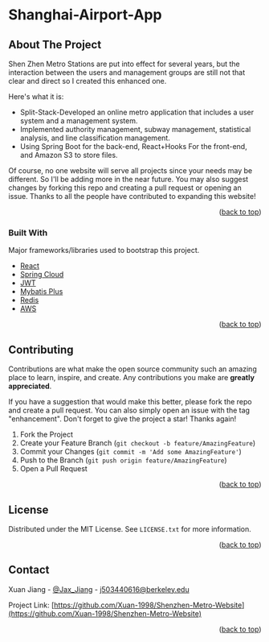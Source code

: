 # Shanghai-Airport-App

<div id="top"></div>
<!--
*** Thanks for checking out the Shanghai Airport Application. If you have a suggestion
*** that would make this better, please fork the repo and create a pull request
*** or simply open an issue with the tag "enhancement".
*** Don't forget to give the project a star!
*** Thanks again! Now go create something AMAZING! :D
-->



<!-- PROJECT SHIELDS -->
<!--
*** I'm using markdown "reference style" links for readability.
*** Reference links are enclosed in brackets [ ] instead of parentheses ( ).
*** See the bottom of this document for the declaration of the reference variables
*** for contributors-url, forks-url, etc. This is an optional, concise syntax you may use.
*** https://www.markdownguide.org/basic-syntax/#reference-style-links
-->








<!-- ABOUT THE PROJECT -->
## About The Project

Shen Zhen Metro Stations are put into effect for several years, but the interaction between the users and management groups are still not that clear and direct so I created this enhanced one.


Here's what it is:
* Split-Stack-Developed an online metro application that includes a user system and a management system.
* Implemented authority management, subway management, statistical analysis, and line classification management.
* Using Spring Boot for the back-end, React+Hooks For the front-end, and Amazon S3 to store files.

Of course, no one website will serve all projects since your needs may be different. So I'll be adding more in the near future. You may also suggest changes by forking this repo and creating a pull request or opening an issue. Thanks to all the people have contributed to expanding this website!


<p align="right">(<a href="#top">back to top</a>)</p>



### Built With

Major frameworks/libraries used to bootstrap this project.

* [React](https://reactjs.org/)
* [Spring Cloud](https://spring.io/projects/spring-cloud)
* [JWT](https://jwt.io/introduction)
* [Mybatis Plus](https://baomidou.com/)
* [Redis](https://redis.io/)
* [AWS](https://aws.amazon.com/)

<p align="right">(<a href="#top">back to top</a>)</p>

<!-- CONTRIBUTING -->
## Contributing

Contributions are what make the open source community such an amazing place to learn, inspire, and create. Any contributions you make are **greatly appreciated**.

If you have a suggestion that would make this better, please fork the repo and create a pull request. You can also simply open an issue with the tag "enhancement".
Don't forget to give the project a star! Thanks again!

1. Fork the Project
2. Create your Feature Branch (`git checkout -b feature/AmazingFeature`)
3. Commit your Changes (`git commit -m 'Add some AmazingFeature'`)
4. Push to the Branch (`git push origin feature/AmazingFeature`)
5. Open a Pull Request

<p align="right">(<a href="#top">back to top</a>)</p>



<!-- LICENSE -->
## License

Distributed under the MIT License. See `LICENSE.txt` for more information.

<p align="right">(<a href="#top">back to top</a>)</p>



<!-- CONTACT -->
## Contact

Xuan Jiang - [@Jax_Jiang](https://www.linkedin.com/in/xuan-jiang-0494a7192/) - j503440616@berkeley.edu

Project Link: [https://github.com/Xuan-1998/Shenzhen-Metro-Website](https://github.com/Xuan-1998/Shenzhen-Metro-Website)

<p align="right">(<a href="#top">back to top</a>)</p>
